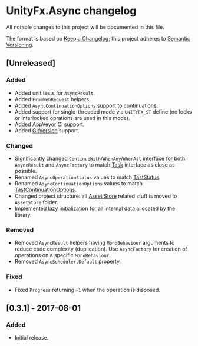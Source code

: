 # UnityFx.Async changelog
All notable changes to this project will be documented in this file.

The format is based on [Keep a Changelog](http://keepachangelog.com/); this project adheres to [Semantic Versioning](http://semver.org/).

## [Unreleased]

### Added
- Added unit tests for `AsyncResult`.
- Added `FromWebRequest` helpers.
- Added `AsyncContinuationOptions` support to continuations.
- Added support for single-threaded mode via `UNITYFX_ST` define (no locks or interlocked oprations are used in this mode).
- Added [AppVeyor CI](https://ci.appveyor.com/project/Arvtesh/unityfx-async) support.
- Added [GitVersion](https://gitversion.readthedocs.io/en/latest/) support.

### Changed
- Significantly changed `ContinueWith`/`WhenAny`/`WhenAll` interface for both `AsyncResult` and `AsyncFactory` to match [Task](https://msdn.microsoft.com/ru-ru/library/system.threading.tasks.task(v=vs.110).aspx) interface as close as possible.
- Renamed `AsyncOperationStatus` values to match [TastStatus](https://msdn.microsoft.com/ru-ru/library/system.threading.tasks.taskstatus(v=vs.110).aspx).
- Renamed `AsyncContinuationOptions` values to match [TastContinuationOptions](https://msdn.microsoft.com/ru-ru/library/system.threading.tasks.taskcontinuationoptions(v=vs.110).aspx).
- Changed project structure: all [Asset Store](https://www.assetstore.unity3d.com/) related stuff is moved to `AssetStore` folder.
- Implemented lazy initialization for all internal data allocated by the library.

### Removed
- Removed `AsyncResult` helpers having `MonoBehaviour` arguments to reduce code complexity (duplication). Use `AsyncFactory` for creation of operations on a specific `MonoBehaviour`.
- Removed `AsyncScheduler.Default` property.

### Fixed
- Fixed `Progress` returning `-1` when the operation is disposed.

## [0.3.1] - 2017-08-01

### Added
- Initial release.

